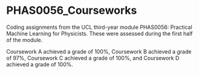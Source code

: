 # PHAS0056_Courseworks
Coding assignments from the UCL third-year module PHAS0056: Practical Machine Learning for Physicists. These were assessed during the first half of the module.

Coursework A achieved a grade of 100%, Coursework B achieved a grade of 97%, Coursework C achieved a grade of 100%, and Coursework D achieved a grade of 100%.
